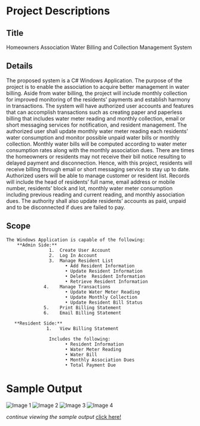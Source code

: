 # Project Descriptions

## Title
Homeowners Association Water Billing and Collection Management System

## Details
The proposed system is a C# Windows Application. The purpose of the project is to enable the association to acquire better management in water billing. Aside from water billing, the project will include monthly collection for improved monitoring of the residents' payments and establish harmony in transactions. The system will have authorized user accounts and features that can accomplish transactions such as creating paper and paperless billing that includes water meter reading and monthly collection, email or short messaging services for notification, and resident management. The authorized user shall update monthly water meter reading each residents’ water consumption and monitor possible unpaid water bills or monthly collection. Monthly water bills will be computed according to water meter consumption rates along with the monthly association dues. There are times the homeowners or residents may not receive their bill notice resulting to delayed payment and disconnection. Hence, with this project, residents will receive billing through email or short messaging service to stay up to date. Authorized users will be able to manage customer or resident list. Records will include the head of residents’ full name, email address or mobile number, residents’ block and lot, monthly water meter consumption including previous reading and current reading, and monthly association dues. The authority shall also update residents’ accounts as paid, unpaid and to be disconnected if dues are failed to pay. 

## Scope
    The Windows Application is capable of the following:
        **Admin Side:**
                    1.	Create User Account
                    2.	Log In Account
                    3.	Manage Resident List
                          •	Add Resident Information
                          •	Update Resident Information
                          •	Delete	Resident Information
                          •	Retrieve Resident Information
                  4.	Manage Transactions
                          •	Update Water Meter Reading
                          •	Update Monthly Collection
                          •	Update Resident Bill Status
                  5.	Print Billing Statement
                  6.	Email Billing Statement
        
       **Resident Side:**
                   1.	View Billing Statement
                    
                    Includes the following:
                          •	Resident Information
                          •	Water Meter Reading
                          •	Water Bill
                          •	Monthly Association Dues
                          •	Total Payment Due


# Sample Output
![Image 1](https://github.com/Frost-06/water-billing-management-system/blob/master/output/user-billing-statement.jpg)
![Image 2](https://github.com/Frost-06/water-billing-management-system/blob/master/output/user-dashboard.jpg)
![Image 3](https://github.com/Frost-06/water-billing-management-system/blob/master/output/admin-monthly-report.jpg)
![Image 4](https://github.com/Frost-06/water-billing-management-system/blob/master/output/admin-dashboard.jpg)

*continue viewing the sample output*
[click here!](https://github.com/Frost-06/water-billing-management-system/tree/master/output/)
